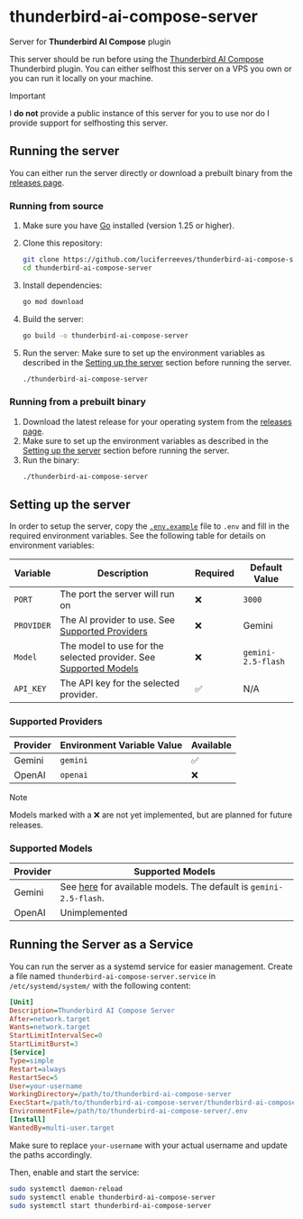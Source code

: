 # thunderbird-ai-compose-server
Server for **Thunderbird AI Compose** plugin

This server should be run before using the [Thunderbird AI Compose](https://github.com/luciferreeves/thunderbird-ai-compose) Thunderbird plugin. You can either selfhost this server on a VPS you own or you can run it locally on your machine. 

> [!IMPORTANT]
> I **do not** provide a public instance of this server for you to use nor do I provide support for selfhosting this server.

## Running the server
You can either run the server directly or download a prebuilt binary from the [releases page](https://github.com/luciferreeves/thunderbird-ai-compose-server/releases).

### Running from source
1. Make sure you have [Go](https://go.dev/dl/) installed (version 1.25 or higher).
2. Clone this repository:
    ```bash
    git clone https://github.com/luciferreeves/thunderbird-ai-compose-server.git
    cd thunderbird-ai-compose-server
    ```
3. Install dependencies:
    ```bash
    go mod download
    ```
4. Build the server:
    ```bash
    go build -o thunderbird-ai-compose-server
    ```
5. Run the server:
    Make sure to set up the environment variables as described in the [Setting up the server](#setting-up-the-server) section before running the server.

    ```bash
    ./thunderbird-ai-compose-server
    ```

### Running from a prebuilt binary
1. Download the latest release for your operating system from the [releases page](https://github.com/luciferreeves/thunderbird-ai-compose-server/releases).
2. Make sure to set up the environment variables as described in the [Setting up the server](#setting-up-the-server) section before running the server.
3. Run the binary:
    ```bash
    ./thunderbird-ai-compose-server
    ```

## Setting up the server
In order to setup the server, copy the [`.env.example`](./.env.example) file to `.env` and fill in the required environment variables. See the following table for details on environment variables:

| Variable | Description | Required | Default Value |
|----------|-------------|----------|---------------|
| `PORT` | The port the server will run on | ❌ | `3000` |
| `PROVIDER` | The AI provider to use. See [Supported Providers](#supported-providers) | ❌ | Gemini |
| `Model` | The model to use for the selected provider. See [Supported Models](#supported-models) | ❌ | `gemini-2.5-flash` |
| `API_KEY` | The API key for the selected provider. | ✅ | N/A |

### Supported Providers
| Provider | Environment Variable Value | Available |
|----------|----------------------------|-----------|
| Gemini | `gemini` | ✅ |
| OpenAI | `openai` | ❌ |

> [!NOTE]
> Models marked with a ❌ are not yet implemented, but are planned for future releases.

### Supported Models
| Provider | Supported Models |
|----------|------------------|
| Gemini | See [here](https://ai.google.dev/gemini-api/docs/models#model-variations) for available models. The default is `gemini-2.5-flash`. |
| OpenAI | Unimplemented |

## Running the Server as a Service
You can run the server as a systemd service for easier management. Create a file named `thunderbird-ai-compose-server.service` in `/etc/systemd/system/` with the following content:

```ini
[Unit]
Description=Thunderbird AI Compose Server
After=network.target
Wants=network.target
StartLimitIntervalSec=0
StartLimitBurst=3
[Service]
Type=simple
Restart=always
RestartSec=5
User=your-username
WorkingDirectory=/path/to/thunderbird-ai-compose-server
ExecStart=/path/to/thunderbird-ai-compose-server/thunderbird-ai-compose-server
EnvironmentFile=/path/to/thunderbird-ai-compose-server/.env
[Install]
WantedBy=multi-user.target
```

Make sure to replace `your-username` with your actual username and update the paths accordingly.

Then, enable and start the service:

```bash
sudo systemctl daemon-reload
sudo systemctl enable thunderbird-ai-compose-server
sudo systemctl start thunderbird-ai-compose-server
```

